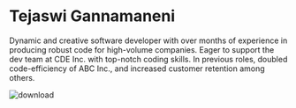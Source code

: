 # Tejaswi Gannamaneni

Dynamic and creative software developer with over months of experience in producing robust code for high-volume companies. Eager to support the dev team at CDE Inc. with top-notch coding skills. In previous roles, doubled code-efficiency of ABC Inc., and increased customer retention among others.

![download](https://user-images.githubusercontent.com/89408801/132611463-ec344db3-eb9d-416b-a7c8-81b3882feade.jpg)

